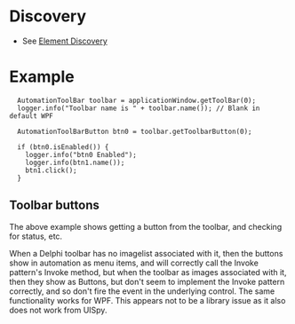 # Discovery 
* See [Element Discovery](element-discovery.md)

# Example

```
  AutomationToolBar toolbar = applicationWindow.getToolBar(0);
  logger.info("Toolbar name is " + toolbar.name()); // Blank in default WPF

  AutomationToolBarButton btn0 = toolbar.getToolbarButton(0);

  if (btn0.isEnabled()) {
    logger.info("btn0 Enabled");
    logger.info(btn1.name());
    btn1.click();
  }
```

## Toolbar buttons

The above example shows getting a button from the toolbar, and checking for status, etc.

When a Delphi toolbar has no imagelist associated with it, then the buttons show in automation as menu items, and will correctly call the Invoke pattern's Invoke method, but when the toolbar as images associated with it, then they show as Buttons, but don't seem to implement the Invoke pattern correctly, and so don't fire the event in the underlying control. The same functionality works for WPF.
This appears not to be a library issue as it also does not work from UISpy.
